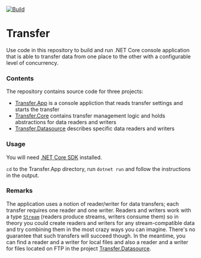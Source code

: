 [![Build](https://github.com/aannenko/Transfer/workflows/Build/badge.svg?branch=master)](https://github.com/aannenko/Transfer/actions)

# Transfer
Use code in this repository to build and run .NET Core console application that is able to transfer data from one place to the other with a configurable level of concurrency.

### Contents
The repository contains source code for three projects:
- [Transfer.App](https://github.com/aannenko/Transfer/tree/master/src/Transfer.App) is a console appliction that reads transfer settings and starts the transfer
- [Transfer.Core](https://github.com/aannenko/Transfer/tree/master/src/Transfer.Core) contains transfer management logic and holds abstractions for data readers and writers
- [Transfer.Datasource](https://github.com/aannenko/Transfer/tree/master/src/Transfer.Datasource) describes specific data readers and writers

### Usage
You will need [.NET Core SDK](https://dotnet.microsoft.com/download/dotnet-core/3.1) installed.

`cd` to the Transfer.App directory, run `dotnet run` and follow the instructions in the output.

### Remarks
The application uses a notion of reader/writer for data transfers; each transfer requires one reader and one writer. Readers and writers work with a type [`Stream`](https://docs.microsoft.com/en-us/dotnet/api/system.io.stream) (readers produce streams, writers consume them) so in theory you could create readers and writers for any stream-compatible data and try combining them in the most crazy ways you can imagine. There's no guarantee that such transfers will succeed though. In the meantime, you can find a reader and a writer for local files and also a reader and a writer for files located on FTP in the project [Transfer.Datasource](https://github.com/aannenko/Transfer/tree/master/src/Transfer.Datasource).
